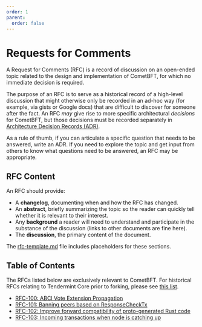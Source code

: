 ```yaml
---
order: 1
parent:
  order: false
---
```


# Requests for Comments

A Request for Comments (RFC) is a record of discussion on an open-ended topic
related to the design and implementation of CometBFT, for which no
immediate decision is required.

The purpose of an RFC is to serve as a historical record of a high-level
discussion that might otherwise only be recorded in an ad-hoc way (for example,
via gists or Google docs) that are difficult to discover for someone after the
fact. An RFC _may_ give rise to more specific architectural _decisions_ for
CometBFT, but those decisions must be recorded separately in
[Architecture Decision Records (ADR)](../architecture/).

As a rule of thumb, if you can articulate a specific question that needs to be
answered, write an ADR. If you need to explore the topic and get input from
others to know what questions need to be answered, an RFC may be appropriate.

## RFC Content

An RFC should provide:

- A **changelog**, documenting when and how the RFC has changed.
- An **abstract**, briefly summarizing the topic so the reader can quickly tell
  whether it is relevant to their interest.
- Any **background** a reader will need to understand and participate in the
  substance of the discussion (links to other documents are fine here).
- The **discussion**, the primary content of the document.

The [rfc-template.md](./rfc-template.md) file includes placeholders for these
sections.

## Table of Contents

The RFCs listed below are exclusively relevant to CometBFT. For historical RFCs
relating to Tendermint Core prior to forking, please see
[this list](./tendermint-core/).

<!-- - [RFC-NNN: Title](./rfc-NNN-title.md) -->
- [RFC-100: ABCI Vote Extension Propagation](./rfc-100-abci-vote-extension-propag.md)
- [RFC-101: Banning peers based on ResponseCheckTx](./rfc-101-p2p-bad-peers-checktx.md)
- [RFC-102: Improve forward compatibility of proto-generated Rust code](./rfc-102-rust-gen-builders.md)
- [RFC-103: Incoming transactions when node is catching up](./rfc-103-incoming-txs-when-catching-up.md)
